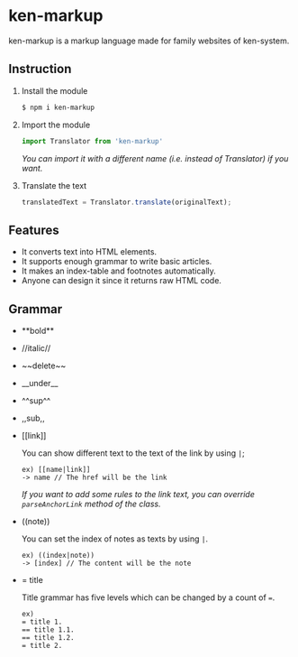 # ken-markup

ken-markup is a markup language made for family websites of ken-system.

## Instruction 

1. Install the module 

    ```bash
    $ npm i ken-markup
    ```

1. Import the module 

    ```js
    import Translator from 'ken-markup'
    ```

    *You can import it with a different name (i.e. instead of Translator) if you want.*

1. Translate the text

    ```js
    translatedText = Translator.translate(originalText);
    ```

## Features

* It converts text into HTML elements.
* It supports enough grammar to write basic articles.
* It makes an index-table and footnotes automatically.
* Anyone can design it since it returns raw HTML code.

## Grammar

* \*\*bold**
* \//italic//
* \~~delete~~
* \_\_under__
* ^^sup^^
* ,,sub,,
* \[\[link]]

    You can show different text to the text of the link by using `|`;

    ```
    ex) [[name|link]]
    -> name // The href will be the link
    ```

    *If you want to add some rules to the link text, you can override `parseAnchorLink` method of the class.*

* \(\(note))

    You can set the index of notes as texts by using `|`.

    ```
    ex) ((index|note))
    -> [index] // The content will be the note
    ```

* = title

    Title grammar has five levels which can be changed by a count of `=`.

    ```
    ex)
    = title 1.
    == title 1.1.
    == title 1.2.
    = title 2.
    ```
